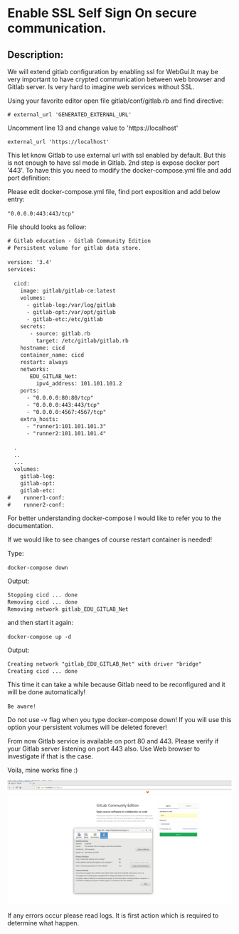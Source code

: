 # Enable SSL Self Sign On secure communication.

## Description:
We will extend gitlab configuration by enabling ssl for WebGui.It may be very important to
have crypted communication between web browser and Gitlab server. Is very hard to imagine web services without SSL.

Using your favorite editor open file gitlab/conf/gitlab.rb and find directive:

```
# external_url 'GENERATED_EXTERNAL_URL'
```

Uncomment line 13 and change value to 'https://localhost'

```
external_url 'https://localhost'
```

This let know Gitlab to use external url with ssl enabled by default. But this is not enough to have ssl mode in Gitlab. 2nd step is expose docker port '443'. To have this you need to modify the docker-compose.yml file and add port definition:

Please edit docker-compose.yml file, find port exposition and add below entry:

`"0.0.0.0:443:443/tcp"`

File should looks as follow:

```
# Gitlab education - Gitlab Community Edition
# Persistent volume for gitlab data store.

version: '3.4'
services:

  cicd:
    image: gitlab/gitlab-ce:latest
    volumes:
      - gitlab-log:/var/log/gitlab
      - gitlab-opt:/var/opt/gitlab
      - gitlab-etc:/etc/gitlab
    secrets:
       - source: gitlab.rb
         target: /etc/gitlab/gitlab.rb
    hostname: cicd
    container_name: cicd
    restart: always
    networks:
       EDU_GITLAB_Net:
         ipv4_address: 101.101.101.2
    ports:
      - "0.0.0.0:80:80/tcp"
      - "0.0.0.0:443:443/tcp"
      - "0.0.0.0:4567:4567/tcp"
    extra_hosts:
      - "runner1:101.101.101.3"
      - "runner2:101.101.101.4"

  .
  ..
  ...
  volumes:
    gitlab-log:
    gitlab-opt:
    gitlab-etc:
#    runner1-conf:
#    runner2-conf:
```

For better understanding docker-compose I would like to refer you to the documentation.

If we would like to see changes of course restart container is needed!

Type:

`docker-compose down`

Output:
```
Stopping cicd ... done
Removing cicd ... done
Removing network gitlab_EDU_GITLAB_Net
```

and then start it again:

`docker-compose up -d`

Output:
```
Creating network "gitlab_EDU_GITLAB_Net" with driver "bridge"
Creating cicd ... done
```

This time it can take a while because Gitlab need to be reconfigured and it will be done automatically!


`Be aware!`

Do not use -v flag when you type docker-compose down! If you will use this option your persistent volumes will be deleted forever!


From now Gitlab service is available on port 80 and 443. Please verify if your Gitlab server listening on port 443 also. Use Web browser to investigate if that is the case.

Voila, mine works fine :)

![](./images/gitlab-ssl.png "")

If any errors occur please read logs. It is first action which is required to determine what happen.
